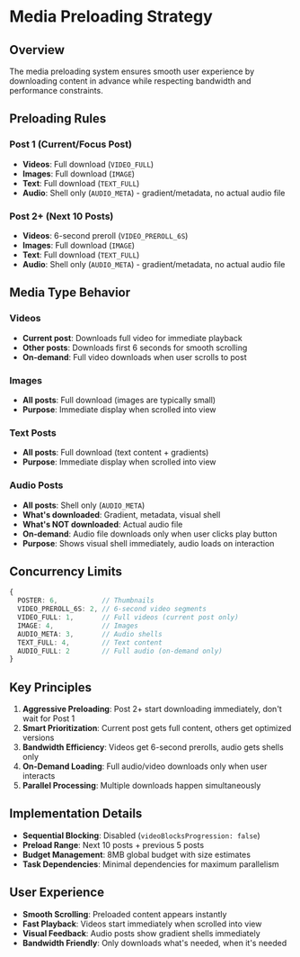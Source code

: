 # Media Preloading Strategy

## Overview
The media preloading system ensures smooth user experience by downloading content in advance while respecting bandwidth and performance constraints.

## Preloading Rules

### Post 1 (Current/Focus Post)
- **Videos**: Full download (`VIDEO_FULL`)
- **Images**: Full download (`IMAGE`)
- **Text**: Full download (`TEXT_FULL`)
- **Audio**: Shell only (`AUDIO_META`) - gradient/metadata, no actual audio file

### Post 2+ (Next 10 Posts)
- **Videos**: 6-second preroll (`VIDEO_PREROLL_6S`)
- **Images**: Full download (`IMAGE`)
- **Text**: Full download (`TEXT_FULL`)
- **Audio**: Shell only (`AUDIO_META`) - gradient/metadata, no actual audio file

## Media Type Behavior

### Videos
- **Current post**: Downloads full video for immediate playback
- **Other posts**: Downloads first 6 seconds for smooth scrolling
- **On-demand**: Full video downloads when user scrolls to post

### Images
- **All posts**: Full download (images are typically small)
- **Purpose**: Immediate display when scrolled into view

### Text Posts
- **All posts**: Full download (text content + gradients)
- **Purpose**: Immediate display when scrolled into view

### Audio Posts
- **All posts**: Shell only (`AUDIO_META`)
- **What's downloaded**: Gradient, metadata, visual shell
- **What's NOT downloaded**: Actual audio file
- **On-demand**: Audio file downloads only when user clicks play button
- **Purpose**: Shows visual shell immediately, audio loads on interaction

## Concurrency Limits

```typescript
{
  POSTER: 6,           // Thumbnails
  VIDEO_PREROLL_6S: 2, // 6-second video segments
  VIDEO_FULL: 1,       // Full videos (current post only)
  IMAGE: 4,            // Images
  AUDIO_META: 3,       // Audio shells
  TEXT_FULL: 4,        // Text content
  AUDIO_FULL: 2        // Full audio (on-demand only)
}
```

## Key Principles

1. **Aggressive Preloading**: Post 2+ start downloading immediately, don't wait for Post 1
2. **Smart Prioritization**: Current post gets full content, others get optimized versions
3. **Bandwidth Efficiency**: Videos get 6-second prerolls, audio gets shells only
4. **On-Demand Loading**: Full audio/video downloads only when user interacts
5. **Parallel Processing**: Multiple downloads happen simultaneously

## Implementation Details

- **Sequential Blocking**: Disabled (`videoBlocksProgression: false`)
- **Preload Range**: Next 10 posts + previous 5 posts
- **Budget Management**: 8MB global budget with size estimates
- **Task Dependencies**: Minimal dependencies for maximum parallelism

## User Experience

- **Smooth Scrolling**: Preloaded content appears instantly
- **Fast Playback**: Videos start immediately when scrolled into view
- **Visual Feedback**: Audio posts show gradient shells immediately
- **Bandwidth Friendly**: Only downloads what's needed, when it's needed
